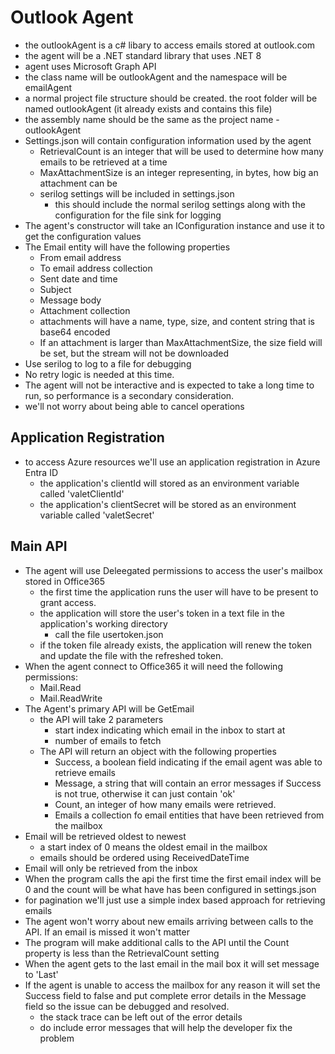 # Outlook Agent
- the outlookAgent is a c# libary to access emails stored at outlook.com
- the agent will be a .NET standard library that uses .NET 8
- agent uses Microsoft Graph API
- the class name will be outlookAgent and the namespace will be emailAgent
- a normal project file structure should be created.  the root folder will be named outlookAgent (it already exists and contains this file)
- the assembly name should be the same as the project name - outlookAgent
- Settings.json will contain configuration information used by the agent
    - RetrievalCount is an integer that will be used to determine how many emails to be retrieved at a time
    - MaxAttachmentSize is an integer representing, in bytes, how big an attachment can be
    - serilog settings will be included in settings.json 
        - this should include the normal serilog settings along with the configuration for the file sink for logging
- The agent's constructor will take an IConfiguration instance and use it to get the configuration values
- The Email entity will have the following properties
    - From email address
    - To email address collection
    - Sent date and time
    - Subject
    - Message body
    - Attachment collection
    - attachments will have a name, type, size, and content string that is base64 encoded
    - If an attachment is larger than MaxAttachmentSize, the size field will be set, but the stream will not be downloaded
- Use serilog to log to a file for debugging
- No retry logic is needed at this time.  
- The agent will not be interactive and is expected to take a long time to run, so performance is a secondary consideration.
- we'll not worry about being able to cancel operations

## Application Registration
- to access Azure resources we'll use an application registration in Azure Entra ID
    - the application's clientId will stored as an environment variable called 'valetClientId'
    - the application's clientSecret will be stored as an environment variable called 'valetSecret'

## Main API
- The agent will use Deleegated permissions to access the user's mailbox stored in Office365
    - the first time the application runs the user will have to be present to grant access.
    - the application will store the user's token in a text file in the application's working directory
        - call the file usertoken.json
    - if the token file already exists, the application will renew the token and update the file with the refreshed token.
- When the agent connect to Office365 it will need the following permissions:   
    - Mail.Read
    - Mail.ReadWrite
- The Agent's primary API will be GetEmail
    - the API will take 2 parameters
        - start index indicating which email in the inbox to start at
        - number of emails to fetch
    - The API will return an object with the following properties
        - Success, a boolean field indicating if the email agent was able to retrieve emails
        - Message, a string that will contain an error messages if Success is not true, otherwise it can just contain 'ok'
        - Count, an integer of how many emails were retrieved.
        - Emails a collection fo email entities that have been retrieved from the mailbox
- Email will be retrieved oldest to newest
    - a start index of 0 means the oldest email in the mailbox
    - emails should be ordered using ReceivedDateTime
- Email will only be retrieved from the inbox
- When the program calls the api the first time the first email index will be 0 and the count will be what have has been configured in settings.json
- for pagination we'll just use a simple index based approach for retrieving emails
- The agent won't worry about new emails arriving between calls to the API.  If an email is missed it won't matter
- The program will make additional calls to the API until the Count property is less than the RetrievalCount setting
- When the agent gets to the last email in the mail box it will set message to 'Last'
- If the agent is unable to access the mailbox for any reason it will set the Success field to false and put complete error details in the Message field so the issue can be debugged and resolved.
    - the stack trace can be left out of the error details
    - do include error messages that will help the developer fix the problem


